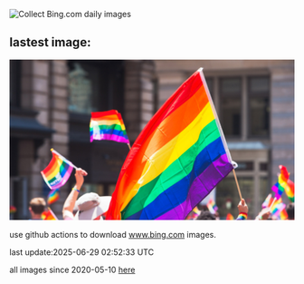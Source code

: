 ![Collect Bing.com daily images](https://github.com/counter2015/bing-daily-images/workflows/Collect%20Bing.com%20daily%20images/badge.svg)
## lastest image:
![](images/img.jpg)

use github actions to download www.bing.com images.

last update:2025-06-29 02:52:33 UTC

all images since 2020-05-10 [here](https://github.com/counter2015/bing-daily-images/tree/master/images) 
